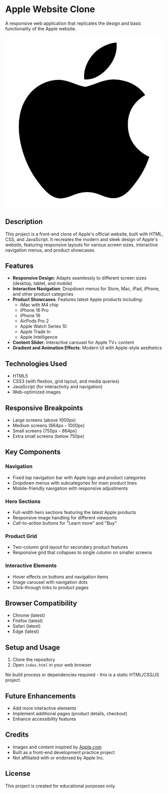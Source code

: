 # Apple Website Clone

A responsive web application that replicates the design and basic functionality of the Apple website.

![Apple Clone Preview](assets/Apple-Logo.png)

## Description

This project is a front-end clone of Apple's official website, built with HTML, CSS, and JavaScript. It recreates the modern and sleek design of Apple's website, featuring responsive layouts for various screen sizes, interactive navigation menus, and product showcases.

## Features

- **Responsive Design**: Adapts seamlessly to different screen sizes (desktop, tablet, and mobile)
- **Interactive Navigation**: Dropdown menus for Store, Mac, iPad, iPhone, and other product categories
- **Product Showcases**: Features latest Apple products including:
  - iMac with M4 chip
  - iPhone 16 Pro
  - iPhone 16
  - AirPods Pro 2
  - Apple Watch Series 10
  - Apple Trade In
  - Apple Intelligence
- **Content Slider**: Interactive carousel for Apple TV+ content
- **Gradient and Animation Effects**: Modern UI with Apple-style aesthetics

## Technologies Used

- HTML5
- CSS3 (with flexbox, grid layout, and media queries)
- JavaScript (for interactivity and navigation)
- Web-optimized images

## Responsive Breakpoints

- Large screens (above 1000px)
- Medium screens (864px - 1000px)
- Small screens (750px - 864px)
- Extra small screens (below 750px)

## Key Components

### Navigation

- Fixed top navigation bar with Apple logo and product categories
- Dropdown menus with subcategories for main product lines
- Mobile-friendly navigation with responsive adjustments

### Hero Sections

- Full-width hero sections featuring the latest Apple products
- Responsive image handling for different viewports
- Call-to-action buttons for "Learn more" and "Buy"

### Product Grid

- Two-column grid layout for secondary product features
- Responsive grid that collapses to single column on smaller screens

### Interactive Elements

- Hover effects on buttons and navigation items
- Image carousel with navigation dots
- Click-through links to product pages

## Browser Compatibility

- Chrome (latest)
- Firefox (latest)
- Safari (latest)
- Edge (latest)

## Setup and Usage

1. Clone the repository
2. Open `index.html` in your web browser

No build process or dependencies required - this is a static HTML/CSS/JS project.

## Future Enhancements

- Add more interactive elements
- Implement additional pages (product details, checkout)
- Enhance accessibility features

## Credits

- Images and content inspired by [Apple.com](https://www.apple.com/)
- Built as a front-end development practice project
- Not affiliated with or endorsed by Apple Inc.

## License

This project is created for educational purposes only.

